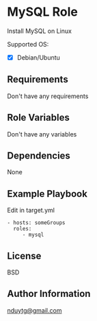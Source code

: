 MySQL Role
=========

Install MySQL on Linux

Supported OS:

* [x] Debian/Ubuntu

Requirements
------------

Don't have any requirements

Role Variables
--------------

Don't have any variables

Dependencies
------------

None

Example Playbook
----------------

Edit in target.yml

    - hosts: someGroups
      roles:
         - mysql

License
-------

BSD

Author Information
------------------

nduytg@gmail.com
